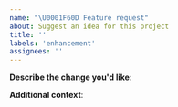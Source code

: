 ```yaml
---
name: "\U0001F60D Feature request"
about: Suggest an idea for this project
title: ''
labels: 'enhancement'
assignees: ''
---
```


**Describe the change you'd like**:

**Additional context**:

